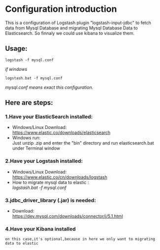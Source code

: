 Configuration introduction
==================

This is a configuration of Logstash plugin "logstash-input-jdbc" to fetch data from Mysql Database and migrating Mysql Database Data to Elasticsearch. So finnaly we could use kibana to visualize them.  

 Usage:  
 -----------------------------    
    logstash -f mysql.conf
    
*if windows*
    
    logstash.bat -f mysql.conf
    
*mysql.conf means exact this configuration.*

Here are steps:  
-------------------------------------
### 1.Have your ElasticSearch installed:  
+ Windows/Linux Download:  
        https://www.elastic.co/downloads/elasticsearch  
+ Windows run:  
        Just unzip .zip and enter the "bin" directory and run elasticsearch.bat under Terminal window  
### 2.Have your Logstash installed:  
+ Windows/Linux Download:  
        https://www.elastic.co/cn/downloads/logstash  
+ How to migrate mysql data to elastic :  
    *logstash.bat -f mysql.conf*
### 3.jdbc_driver_library (.jar) is needed:
+ Download:  
    https://dev.mysql.com/downloads/connector/j/5.1.html
### 4.Have your Kibana installed
    on this case,it's optional,because in here we only want to migrating data to elastic
